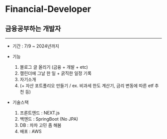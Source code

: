 # Financial-Developer

## 금융공부하는 개발자

----

- 기간 : 7/9 ~ 2024년까지
- 기능
  1. 블로그 글 올리기 (금융 + 개발 + etc)
  2. 캘린더에 그날 한 일 + 굵직한 일정 기록
  3. 자기소개
  4. (+ 자산 포트폴리오 만들기 / ex. 비과세 한도 계산기, 금리 변동에 따른 etf 추천 등)

- 기술스택
  1. 프론트엔드 : NEXT.js
  2. 백엔드 : SpringBoot (No JPA)
  3. DB : 차차 고민 좀 해봄
  4. 배포 : AWS
     
